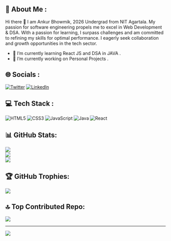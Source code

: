 ## 💫 About Me :

Hi there 👋 I am Ankur Bhowmik, 2026 Undergrad from NIT Agartala. My passion for software engineering propels me to excel in Web Development & DSA.
With a passion for learning, I surpass challenges and am committed to refining my skills for optimal performance. I eagerly seek collaboration and growth opportunities in the tech sector.
- 🌱 I’m currently learning React JS and DSA in JAVA .
- 🌱 I’m currently working on Personal Projects .


## 🌐 Socials :

[![Twitter](https://img.shields.io/badge/-Twitter-000000?style=flat&logo=x&logoColor=white)](https://x.com/iamankurbhowmik)
[![LinkedIn](https://img.shields.io/badge/-LinkedIn-0A66C2?style=flat&logo=linkedin&logoColor=white)](https://www.linkedin.com/in/ankur-bhowmik-83921b18b/)





<!-- - 🔭 I’m currently working on ... 
- 👯 I’m looking to collaborate on ...
- 🤔 I’m looking for help with ...
- 💬 Ask me about ...
- 📫 How to reach me: ...
- 😄 Pronouns: ...
- ⚡ Fun fact: ... -->


## 💻 Tech Stack :

![HTML5](https://img.shields.io/badge/-HTML5-E34F26?style=flat&logo=html5&logoColor=white)
![CSS3](https://img.shields.io/badge/-CSS3-1572B6?style=flat&logo=css3&logoColor=white)
![JavaScript](https://img.shields.io/badge/-JavaScript-F7DF1E?style=flat&logo=javascript&logoColor=black)
![Java](https://img.shields.io/badge/-Java-007396?style=flat&logo=java&logoColor=white)
![React](https://img.shields.io/badge/-React-61DAFB?style=flat&logo=react&logoColor=black)

## 📊 GitHub Stats:

![](https://github-readme-stats.vercel.app/api?username=Imankurbhowmik&theme=great-gatsby&hide_border=false&include_all_commits=false&count_private=false)<br/>
![](https://github-readme-streak-stats.herokuapp.com/?user=Imankurbhowmik&theme=great-gatsby&hide_border=false)<br/>
![](https://github-readme-stats.vercel.app/api/top-langs/?username=Imankurbhowmik&theme=great-gatsby&hide_border=false&include_all_commits=false&count_private=false&layout=compact)

## 🏆 GitHub Trophies: 

![](https://github-profile-trophy.vercel.app/?username=Imankurbhowmik&theme=monokai&no-frame=true&no-bg=false&margin-w=4)


## 🔝 Top Contributed Repo:

![](https://github-contributor-stats.vercel.app/api?username=Imankurbhowmik&limit=5&theme=dark&combine_all_yearly_contributions=true)


---
[![](https://visitcount.itsvg.in/api?id=Imankurbhowmik&icon=6&color=11)](https://visitcount.itsvg.in)